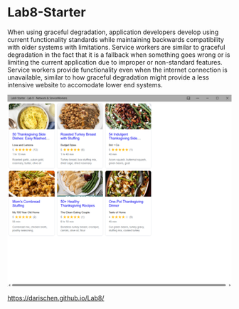 # Lab8-Starter

When using graceful degradation, application developers develop using current functionality standards while maintaining backwards compatibility with older systems with limitations. Service workers are similar to graceful degradation in the fact that it is a fallback when something goes wrong or is limiting the current application due to improper or non-standard features. Service workers provide functionality even when the internet connection is unavailable, similar to how graceful degradation might provide a less intensive website to accomodate lower end systems.

![PWA Screenshot](PWA.png)

https://darischen.github.io/Lab8/